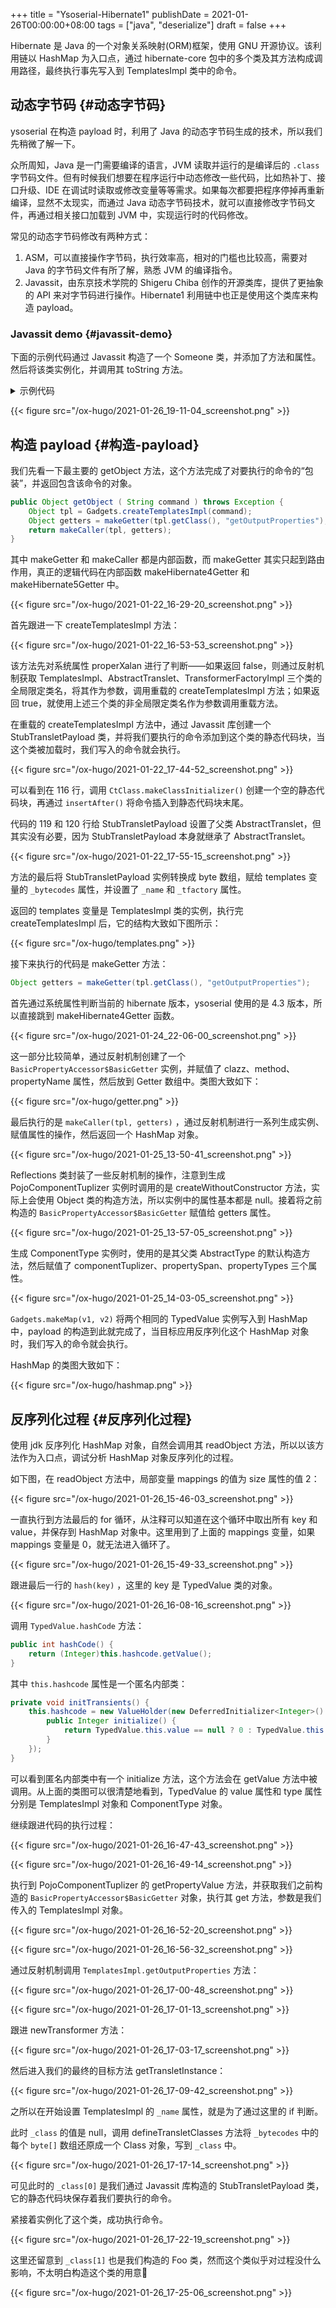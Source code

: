 +++
title = "Ysoserial-Hibernate1"
publishDate = 2021-01-26T00:00:00+08:00
tags = ["java", "deserialize"]
draft = false
+++

Hibernate 是 Java 的一个对象关系映射(ORM)框架，使用 GNU 开源协议。该利用链以 HashMap 为入口点，通过 hibernate-core 包中的多个类及其方法构成调用路径，最终执行事先写入到 TemplatesImpl 类中的命令。

<!--more-->


## 动态字节码 {#动态字节码}

ysoserial 在构造 payload 时，利用了 Java 的动态字节码生成的技术，所以我们先稍微了解一下。

众所周知，Java 是一门需要编译的语言，JVM 读取并运行的是编译后的 `.class` 字节码文件。但有时候我们想要在程序运行中动态修改一些代码，比如热补丁、接口升级、IDE 在调试时读取或修改变量等等需求。如果每次都要把程序停掉再重新编译，显然不太现实，而通过 Java 动态字节码技术，就可以直接修改字节码文件，再通过相关接口加载到 JVM 中，实现运行时的代码修改。

常见的动态字节码修改有两种方式：

1.  ASM，可以直接操作字节码，执行效率高，相对的门槛也比较高，需要对 Java 的字节码文件有所了解，熟悉 JVM 的编译指令。
2.  Javassit，由东京技术学院的 Shigeru Chiba 创作的开源类库，提供了更抽象的 API 来对字节码进行操作。Hibernate1 利用链中也正是使用这个类库来构造 payload。


### Javassit demo {#javassit-demo}

下面的示例代码通过 Javassit 构造了一个 Someone 类，并添加了方法和属性。然后将该类实例化，并调用其 toString 方法。

<details>
<summary>
示例代码
</summary>
<p class="details">

```java
import javassist.*;
import java.lang.reflect.Constructor;
import java.lang.reflect.InvocationTargetException;
import java.lang.reflect.Method;

public class demo {
    public static void main(String[] args) {
        ClassPool classPool = ClassPool.getDefault();

        //定义Someone类
        CtClass ccSomeone = classPool.makeClass("Someone");

        try {
            //定义成员变量name
            CtClass fieldType = classPool.get("java.lang.String");
            CtField cfName = new CtField(fieldType, "name", ccSomeone);
            cfName.setModifiers(Modifier.PRIVATE);  //用private修饰name
            ccSomeone.addField(cfName, CtField.Initializer.constant("init"));  //添加name到Someone中，初始值为init

            //定义构造方法
            CtClass[] parameters = new CtClass[]{classPool.get("java.lang.String")};  //参数为String类型
            CtConstructor constructor = new CtConstructor(parameters, ccSomeone);
            String body = "{this.name=$1;}";  //方法体，$1表示的第一个参数
            constructor.setBody(body);
            ccSomeone.addConstructor(constructor);  //设置为Someone的构造方法

            //setName和getName方法
            ccSomeone.addMethod(CtNewMethod.setter("setName",cfName));
            ccSomeone.addMethod(CtNewMethod.getter("getName",cfName));

            //toString 方法
            CtClass returnType = classPool.get("java.lang.String");  //返回类型为 String
            String methodName = "toString";
            CtMethod cmToString = new CtMethod(returnType, methodName, null, ccSomeone);
            cmToString.setModifiers(Modifier.PUBLIC);  //用 public 修饰
            String methodBody = "{return \"My name is \"+$0.name;}";  //方法体，$0 表示 this
            cmToString.setBody(methodBody);
            ccSomeone.addMethod(cmToString);

            //获取 Someone 类的实例，设置 name 属性，调用 toString 方法
            Class clazz = ccSomeone.toClass();
            Constructor cons = clazz.getConstructor(String.class);
            Object someone = cons.newInstance("zrquan");  //通过构造方法设置 name
            Method toString = clazz.getMethod("toString");
            System.out.println(toString.invoke(someone));
        } catch (NotFoundException | CannotCompileException | NoSuchMethodException e) {
            e.printStackTrace();
        } catch (IllegalAccessException e) {
            e.printStackTrace();
        } catch (InstantiationException e) {
            e.printStackTrace();
        } catch (InvocationTargetException e) {
            e.printStackTrace();
        }
    }
}
```
</p>
</details>

{{< figure src="/ox-hugo/2021-01-26_19-11-04_screenshot.png" >}}


## 构造 payload {#构造-payload}

我们先看一下最主要的 getObject 方法，这个方法完成了对要执行的命令的“包装”，并返回包含该命令的对象。

```java
public Object getObject ( String command ) throws Exception {
    Object tpl = Gadgets.createTemplatesImpl(command);
    Object getters = makeGetter(tpl.getClass(), "getOutputProperties");
    return makeCaller(tpl, getters);
}
```

其中 makeGetter 和 makeCaller 都是内部函数，而 makeGetter 其实只起到路由作用，真正的逻辑代码在内部函数 makeHibernate4Getter 和 makeHibernate5Getter 中。

{{< figure src="/ox-hugo/2021-01-22_16-29-20_screenshot.png" >}}

首先跟进一下 createTemplatesImpl 方法：

{{< figure src="/ox-hugo/2021-01-22_16-53-53_screenshot.png" >}}

该方法先对系统属性 properXalan 进行了判断——如果返回 false，则通过反射机制获取
TemplatesImpl、AbstractTranslet、TransformerFactoryImpl 三个类的全局限定类名，将其作为参数，调用重载的 createTemplatesImpl 方法；如果返回 true，就使用上述三个类的非全局限定类名作为参数调用重载方法。

在重载的 createTemplatesImpl 方法中，通过 Javassit 库创建一个 StubTransletPayload 类，并将我们要执行的命令添加到这个类的静态代码块，当这个类被加载时，我们写入的命令就会执行。

{{< figure src="/ox-hugo/2021-01-22_17-44-52_screenshot.png" >}}

可以看到在 116 行，调用 `CtClass.makeClassInitializer()` 创建一个空的静态代码块，再通过 `insertAfter()` 将命令插入到静态代码块末尾。

代码的 119 和 120 行给 StubTransletPayload 设置了父类 AbstractTranslet，但其实没有必要，因为 StubTransletPayload 本身就继承了 AbstractTranslet。

{{< figure src="/ox-hugo/2021-01-22_17-55-15_screenshot.png" >}}

方法的最后将 StubTransletPayload 实例转换成 byte 数组，赋给 templates 变量的 `_bytecodes` 属性，并设置了 `_name` 和 `_tfactory` 属性。

返回的 templates 变量是 TemplatesImpl 类的实例，执行完 createTemplatesImpl 后，它的结构大致如下图所示：

{{< figure src="/ox-hugo/templates.png" >}}

接下来执行的代码是 makeGetter 方法：

```java
Object getters = makeGetter(tpl.getClass(), "getOutputProperties");
```

首先通过系统属性判断当前的 hibernate 版本，ysoserial 使用的是 4.3 版本，所以直接跳到 makeHibernate4Getter 函数。

{{< figure src="/ox-hugo/2021-01-24_22-06-00_screenshot.png" >}}

这一部分比较简单，通过反射机制创建了一个 `BasicPropertyAccessor$BasicGetter` 实例，并赋值了 clazz、method、propertyName 属性，然后放到 Getter 数组中。类图大致如下：

{{< figure src="/ox-hugo/getter.png" >}}

最后执行的是 `makeCaller(tpl, getters)` ，通过反射机制进行一系列生成实例、赋值属性的操作，然后返回一个 HashMap 对象。

{{< figure src="/ox-hugo/2021-01-25_13-50-41_screenshot.png" >}}

Reflections 类封装了一些反射机制的操作，注意到生成 PojoComponentTuplizer 实例时调用的是 createWithoutConstructor 方法，实际上会使用 Object 类的构造方法，所以实例中的属性基本都是 null。接着将之前构造的 `BasicPropertyAccessor$BasicGetter` 赋值给 getters 属性。

{{< figure src="/ox-hugo/2021-01-25_13-57-05_screenshot.png" >}}

生成 ComponentType 实例时，使用的是其父类 AbstractType 的默认构造方法，然后赋值了 componentTuplizer、propertySpan、propertyTypes 三个属性。

{{< figure src="/ox-hugo/2021-01-25_14-03-05_screenshot.png" >}}

`Gadgets.makeMap(v1, v2)` 将两个相同的 TypedValue 实例写入到 HashMap 中，payload 的构造到此就完成了，当目标应用反序列化这个 HashMap 对象时，我们写入的命令就会执行。

HashMap 的类图大致如下：

{{< figure src="/ox-hugo/hashmap.png" >}}


## 反序列化过程 {#反序列化过程}

使用 jdk 反序列化 HashMap 对象，自然会调用其 readObject 方法，所以以该方法作为入口点，调试分析 HashMap 对象反序列化的过程。

如下图，在 readObject 方法中，局部变量 mappings 的值为 size 属性的值 2：

{{< figure src="/ox-hugo/2021-01-26_15-46-03_screenshot.png" >}}

一直执行到方法最后的 for 循环，从注释可以知道在这个循环中取出所有 key 和 value，并保存到 HashMap 对象中。这里用到了上面的 mappings 变量，如果 mappings 变量是 0，就无法进入循环了。

{{< figure src="/ox-hugo/2021-01-26_15-49-33_screenshot.png" >}}

跟进最后一行的 `hash(key)` ，这里的 key 是 TypedValue 类的对象。

{{< figure src="/ox-hugo/2021-01-26_16-08-16_screenshot.png" >}}

调用 `TypedValue.hashCode` 方法：

```java
public int hashCode() {
    return (Integer)this.hashcode.getValue();
}
```

其中 `this.hashcode` 属性是一个匿名内部类：

```java
private void initTransients() {
    this.hashcode = new ValueHolder(new DeferredInitializer<Integer>() {
        public Integer initialize() {
            return TypedValue.this.value == null ? 0 : TypedValue.this.type.getHashCode(TypedValue.this.value);
        }
    });
}
```

可以看到匿名内部类中有一个 initialize 方法，这个方法会在 getValue 方法中被调用。从上面的类图可以很清楚地看到，TypedValue 的 value 属性和 type 属性分别是 TemplatesImpl 对象和 ComponentType 对象。

继续跟进代码的执行过程：

{{< figure src="/ox-hugo/2021-01-26_16-47-43_screenshot.png" >}}

{{< figure src="/ox-hugo/2021-01-26_16-49-14_screenshot.png" >}}

执行到 PojoComponentTuplizer 的 getPropertyValue 方法，并获取我们之前构造的 `BasicPropertyAccessor$BasicGetter` 对象，执行其 get 方法，参数是我们传入的 TemplatesImpl 对象。

{{< figure src="/ox-hugo/2021-01-26_16-52-20_screenshot.png" >}}

{{< figure src="/ox-hugo/2021-01-26_16-56-32_screenshot.png" >}}

通过反射机制调用 `TemplatesImpl.getOutputProperties` 方法：

{{< figure src="/ox-hugo/2021-01-26_17-00-48_screenshot.png" >}}

{{< figure src="/ox-hugo/2021-01-26_17-01-13_screenshot.png" >}}

跟进 newTransformer 方法：

{{< figure src="/ox-hugo/2021-01-26_17-03-17_screenshot.png" >}}

然后进入我们的最终的目标方法 getTransletInstance：

{{< figure src="/ox-hugo/2021-01-26_17-09-42_screenshot.png" >}}

之所以在开始设置 TemplatesImpl 的 `_name` 属性，就是为了通过这里的 if 判断。

此时 `_class` 的值是 null，调用 defineTransletClasses 方法将 `_bytecodes` 中的每个 `byte[]` 数组还原成一个 Class 对象，写到 `_class` 中。

{{< figure src="/ox-hugo/2021-01-26_17-17-14_screenshot.png" >}}

可见此时的 `_class[0]` 是我们通过 Javassit 库构造的 StubTransletPayload 类，它的静态代码块保存着我们要执行的命令。

紧接着实例化了这个类，成功执行命令。

{{< figure src="/ox-hugo/2021-01-26_17-22-19_screenshot.png" >}}

这里还留意到 `_class[1]` 也是我们构造的 Foo 类，然而这个类似乎对过程没什么影响，不太明白构造这个类的用意🤔

{{< figure src="/ox-hugo/2021-01-26_17-25-06_screenshot.png" >}}
